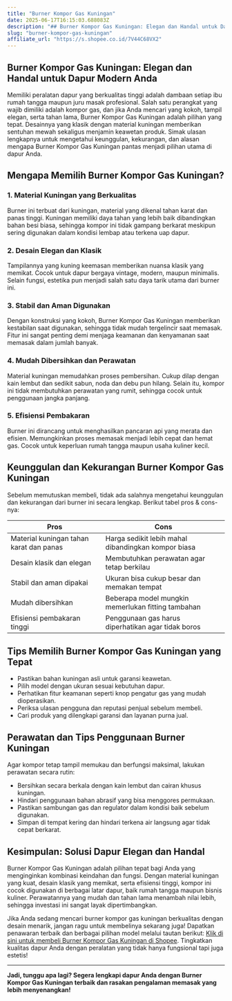 ```yaml
---
title: "Burner Kompor Gas Kuningan"
date: 2025-06-17T16:15:03.688083Z
description: "## Burner Kompor Gas Kuningan: Elegan dan Handal untuk Dapur Modern Anda..."
slug: "burner-kompor-gas-kuningan"
affiliate_url: "https://s.shopee.co.id/7V44C68VX2"
---
```

## Burner Kompor Gas Kuningan: Elegan dan Handal untuk Dapur Modern Anda

Memiliki peralatan dapur yang berkualitas tinggi adalah dambaan setiap ibu rumah tangga maupun juru masak profesional. Salah satu perangkat yang wajib dimiliki adalah kompor gas, dan jika Anda mencari yang kokoh, tampil elegan, serta tahan lama, Burner Kompor Gas Kuningan adalah pilihan yang tepat. Desainnya yang klasik dengan material kuningan memberikan sentuhan mewah sekaligus menjamin keawetan produk. Simak ulasan lengkapnya untuk mengetahui keunggulan, kekurangan, dan alasan mengapa Burner Kompor Gas Kuningan pantas menjadi pilihan utama di dapur Anda.

## Mengapa Memilih Burner Kompor Gas Kuningan?

### 1. Material Kuningan yang Berkualitas

Burner ini terbuat dari kuningan, material yang dikenal tahan karat dan panas tinggi. Kuningan memiliki daya tahan yang lebih baik dibandingkan bahan besi biasa, sehingga kompor ini tidak gampang berkarat meskipun sering digunakan dalam kondisi lembap atau terkena uap dapur.

### 2. Desain Elegan dan Klasik

Tampilannya yang kuning keemasan memberikan nuansa klasik yang memikat. Cocok untuk dapur bergaya vintage, modern, maupun minimalis. Selain fungsi, estetika pun menjadi salah satu daya tarik utama dari burner ini.

### 3. Stabil dan Aman Digunakan

Dengan konstruksi yang kokoh, Burner Kompor Gas Kuningan memberikan kestabilan saat digunakan, sehingga tidak mudah tergelincir saat memasak. Fitur ini sangat penting demi menjaga keamanan dan kenyamanan saat memasak dalam jumlah banyak.

### 4. Mudah Dibersihkan dan Perawatan

Material kuningan memudahkan proses pembersihan. Cukup dilap dengan kain lembut dan sedikit sabun, noda dan debu pun hilang. Selain itu, kompor ini tidak membutuhkan perawatan yang rumit, sehingga cocok untuk penggunaan jangka panjang.

### 5. Efisiensi Pembakaran

Burner ini dirancang untuk menghasilkan pancaran api yang merata dan efisien. Memungkinkan proses memasak menjadi lebih cepat dan hemat gas. Cocok untuk keperluan rumah tangga maupun usaha kuliner kecil.

## Keunggulan dan Kekurangan Burner Kompor Gas Kuningan

Sebelum memutuskan membeli, tidak ada salahnya mengetahui keunggulan dan kekurangan dari burner ini secara lengkap. Berikut tabel pros & cons-nya:

| **Pros** | **Cons** |
|------------|------------|
| Material kuningan tahan karat dan panas | Harga sedikit lebih mahal dibandingkan kompor biasa |
| Desain klasik dan elegan | Membutuhkan perawatan agar tetap berkilau |
| Stabil dan aman dipakai | Ukuran bisa cukup besar dan memakan tempat |
| Mudah dibersihkan | Beberapa model mungkin memerlukan fitting tambahan |
| Efisiensi pembakaran tinggi | Penggunaan gas harus diperhatikan agar tidak boros |

## Tips Memilih Burner Kompor Gas Kuningan yang Tepat

- Pastikan bahan kuningan asli untuk garansi keawetan.
- Pilih model dengan ukuran sesuai kebutuhan dapur.
- Perhatikan fitur keamanan seperti knop pengatur gas yang mudah dioperasikan.
- Periksa ulasan pengguna dan reputasi penjual sebelum membeli.
- Cari produk yang dilengkapi garansi dan layanan purna jual.

## Perawatan dan Tips Penggunaan Burner Kuningan

Agar kompor tetap tampil memukau dan berfungsi maksimal, lakukan perawatan secara rutin:

- Bersihkan secara berkala dengan kain lembut dan cairan khusus kuningan.
- Hindari penggunaan bahan abrasif yang bisa menggores permukaan.
- Pastikan sambungan gas dan regulator dalam kondisi baik sebelum digunakan.
- Simpan di tempat kering dan hindari terkena air langsung agar tidak cepat berkarat.

## Kesimpulan: Solusi Dapur Elegan dan Handal

Burner Kompor Gas Kuningan adalah pilihan tepat bagi Anda yang menginginkan kombinasi keindahan dan fungsi. Dengan material kuningan yang kuat, desain klasik yang memikat, serta efisiensi tinggi, kompor ini cocok digunakan di berbagai latar dapur, baik rumah tangga maupun bisnis kuliner. Perawatannya yang mudah dan tahan lama menambah nilai lebih, sehingga investasi ini sangat layak dipertimbangkan.

Jika Anda sedang mencari burner kompor gas kuningan berkualitas dengan desain menarik, jangan ragu untuk membelinya sekarang juga! Dapatkan penawaran terbaik dan berbagai pilihan model melalui tautan berikut: [Klik di sini untuk membeli Burner Kompor Gas Kuningan di Shopee](https://s.shopee.co.id/7V44C68VX2). Tingkatkan kualitas dapur Anda dengan peralatan yang tidak hanya fungsional tapi juga estetis!

---

**Jadi, tunggu apa lagi? Segera lengkapi dapur Anda dengan Burner Kompor Gas Kuningan terbaik dan rasakan pengalaman memasak yang lebih menyenangkan!**